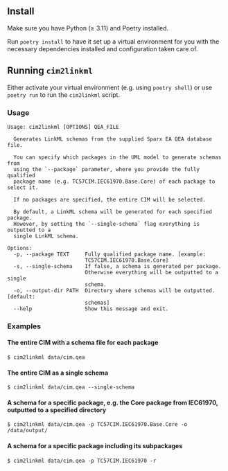 ## Install
Make sure you have Python (≥ 3.11) and Poetry installed.

Run `poetry install` to have it set up a virtual environment for you with the necessary dependencies installed and configuration taken care of.

## Running `cim2linkml`
Either activate your virtual environment (e.g. using `poetry shell`) or use `poetry run` to run the `cim2linkml` script.

### Usage
```
Usage: cim2linkml [OPTIONS] QEA_FILE

  Generates LinkML schemas from the supplied Sparx EA QEA database file.

  You can specify which packages in the UML model to generate schemas from
  using the `--package` parameter, where you provide the fully qualified
  package name (e.g. TC57CIM.IEC61970.Base.Core) of each package to select it.

  If no packages are specified, the entire CIM will be selected.

  By default, a LinkML schema will be generated for each specified package.
  However, by setting the `--single-schema` flag everything is outputted to a
  single LinkML schema.

Options:
  -p, --package TEXT     Fully qualified package name. [example:
                         TC57CIM.IEC61970.Base.Core]
  -s, --single-schema    If false, a schema is generated per package.
                         Otherwise everything will be outputted to a single
                         schema.
  -o, --output-dir PATH  Directory where schemas will be outputted.  [default:
                         schemas]
  --help                 Show this message and exit.
```

### Examples

#### The entire CIM with a schema file for each package

```shell
$ cim2linkml data/cim.qea
```

#### The entire CIM as a single schema

```shell
$ cim2linkml data/cim.qea --single-schema
```

#### A schema for a specific package, e.g. the Core package from IEC61970, outputted to a specified directory

```shell
$ cim2linkml data/cim.qea -p TC57CIM.IEC61970.Base.Core -o /data/output/
```

#### A schema for a specific package including its subpackages

```shell
$ cim2linkml data/cim.qea -p TC57CIM.IEC61970 -r
```